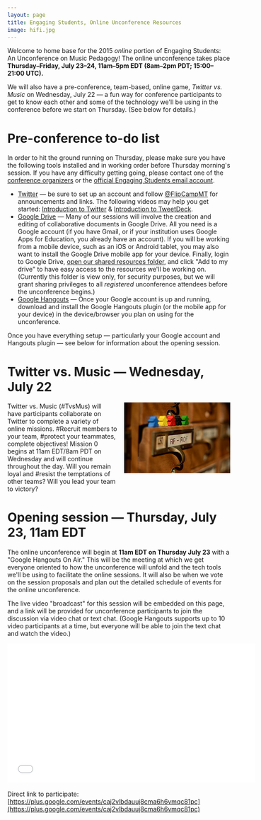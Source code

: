 ```yaml
---
layout: page
title: Engaging Students, Online Unconference Resources
image: hifi.jpg
---
```


Welcome to home base for the 2015 *online* portion of Engaging Students: An Unconference on Music Pedagogy! The online unconference takes place **Thursday–Friday, July 23–24, 11am–5pm EDT (8am–2pm PDT; 15:00–21:00 UTC).** 

We will also have a pre-conference, team-based, online game, *Twitter vs. Music* on Wednesday, July 22 — a fun way for conference participants to get to know each other and some of the technology we'll be using in the conference before we start on Thursday. (See below for details.)

# Pre-conference to-do list

In order to hit the ground running on Thursday, please make sure you have the following tools installed and in working order before Thursday morning's session. If you have any difficulty getting going, please contact one of the [conference organizers](https://flipcampmt.wordpress.com/organizers/) or the [official Engaging Students email account](mailto:flipcampmt@gmail.com).

- [Twitter](http://twitter.com) — be sure to set up an account and follow [@FlipCampMT](http://twitter.com/flipcampmt) for announcements and links. The following videos may help you get started: [Introduction to Twitter](https://vimeo.com/133696253) & [Introduction to TweetDeck](https://vimeo.com/133696254).  
- [Google Drive](http://drive.google.com) — Many of our sessions will involve the creation and editing of collaborative documents in Google Drive. All you need is a Google account (if you have Gmail, or if your institution uses Google Apps for Education, you already have an account). If you will be working from a mobile device, such as an iOS or Android tablet, you may also want to install the Google Drive mobile app for your device. Finally, login to Google Drive, [open our shared resources folder](https://drive.google.com/folderview?id=0B4yHG56u9Tu6fi1GSWhOMWNackwtRkkxRVNoaWpFR1FLbThJTElZUzZqX0V4LXZ1Vk9kTWs&usp=sharing), and click "Add to my drive" to have easy access to the resources we'll be working on. (Currently this folder is view only, for security purposes, but we will grant sharing privileges to all *registered* unconference attendees before the unconference begins.)  
- [Google Hangouts](https://www.google.com/tools/dlpage/hangoutplugin) — Once your Google account is up and running, download and install the Google Hangouts plugin (or the mobile app for your device) in the device/browser you plan on using for the unconference. 

Once you have everything setup — particularly your Google account and Hangouts plugin — see below for information about the opening session.

# Twitter vs. Music — Wednesday, July 22

<a href="https://www.flickr.com/photos/dejonghe/8047778507/in/photolist-dg9YaR-dg9XQa-dg9XBZ-yiXwo-dZ75Et-8bmbv-dUCkCv-dUCkBK-dUCkBa-4iq7z6-7i38X4-7i3dJU-7i3e6N-7jMTMU-7hYFLB-7i72sf-7i3cef-7i39dW-7i3imA-7hYeYF-7i3aUW-7i6ZvQ-7i3hwU-7i3jhW-7i73Pw-7h5HsL-7h8a5Q-7h8b3W-7h8ygQ-7h8h37-7h7rmQ-7h4Awr-7h8oJm-7h7AYb-7h83qq-7h8of7-7h7BxY-7h8tbU-7h73e5-7h6U45-7h82EY-j3KcWt-DC7DN-dqke1G-qHpk1R-2LtpWv-7xb1N7-qmqJUb-rHNYoN-7nwgRp"><img style="float:right; padding: 0px 0px 16px 16px" src="/img/gamePieces.jpg" /></a>Twitter vs. Music (#TvsMus) will have participants collaborate on Twitter to complete a variety of online missions. #Recruit members to your team, #protect your teammates, complete objectives! Mission 0 begins at 11am EDT/8am PDT on Wednesday and will continue throughout the day. Will you remain loyal and #resist the temptations of other teams? Will you lead your team to victory? 

# Opening session — Thursday, July 23, 11am EDT

The online unconference will begin at **11am EDT on Thursday July 23** with a "Google Hangouts On Air." This will be the meeting at which we get everyone oriented to how the unconference will unfold and the tech tools we'll be using to facilitate the online sessions. It will also be when we vote on the session proposals and plan out the detailed schedule of events for the online unconference.

The live video "broadcast" for this session will be embedded on this page, and a link will be provided for unconference participants to join the discussion via video chat or text chat. (Google Hangouts supports up to 10 video participants at a time, but everyone will be able to join the text chat and watch the video.)

<iframe width="560" height="315" src="//www.youtube.com/embed/OlZ9wxH3lk8" frameborder="0" allowfullscreen></iframe>

Direct link to participate: [https://plus.google.com/events/caj2vlbdauuj8cma6h6vmqc81pc](https://plus.google.com/events/caj2vlbdauuj8cma6h6vmqc81pc)